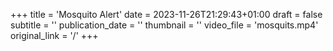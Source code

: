 +++
title = 'Mosquito Alert'
date = 2023-11-26T21:29:43+01:00
draft = false
subtitle = ''
publication_date = ''
thumbnail = ''
video_file = 'mosquits.mp4'
original_link = '/'
+++
